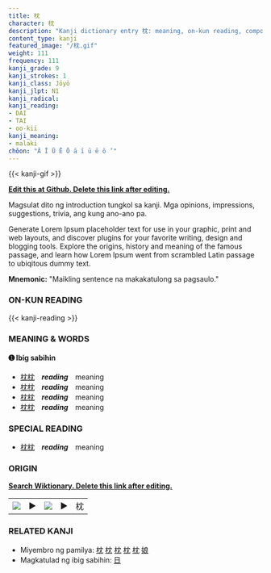 ```yaml
---
title: 枕
character: 枕
description: "Kanji dictionary entry 枕: meaning, on-kun reading, compounds, origin, related kanji"
content_type: kanji
featured_image: "/枕.gif"
weight: 111
frequency: 111
kanji_grade: 9
kanji_strokes: 1
kanji_class: Jōyō
kanji_jlpt: N1
kanji_radical: 
kanji_reading: 
- DAI
- TAI
- oo-kii
kanji_meaning:
- malaki
chōon: "Ā Ī Ū Ē Ō ā ī ū ē ō ’"
---
```

[//]: # (Don't edit the line below. Kanji animated GIF code is automatically generated.)
{{< kanji-gif >}}

[//]: # (Edit below this line.)

**[Edit this at Github. Delete this link after editing.](https://github.com/tim0g/tim/tree/main/content/kanji/枕/index.md)**

Magsulat dito ng introduction tungkol sa kanji. Mga opinions, impressions, suggestions, trivia, ang kung ano-ano pa.

Generate Lorem Ipsum placeholder text for use in your graphic, print and web layouts, and discover plugins for your favorite writing, design and blogging tools. Explore the origins, history and meaning of the famous passage, and learn how Lorem Ipsum went from scrambled Latin passage to ubiqitous dummy text.
 
**Mnemonic:** "Maikling sentence na makakatulong sa pagsaulo."

### ON-KUN READING

[//]: # (Don't edit the line below. ON-KUN READING code is automatically generated.)
{{< kanji-reading >}}

### MEANING & WORDS

#### ➊ **Ibig sabihin**
  - [枕](../枕)[枕](../枕)　***reading***　meaning
  - [枕](../枕)[枕](../枕)　***reading***　meaning
  - [枕](../枕)[枕](../枕)　***reading***　meaning
  - [枕](../枕)[枕](../枕)　***reading***　meaning

### SPECIAL READING
  - [枕](../枕)[枕](../枕)　***reading***　meaning

### ORIGIN

**[Search Wiktionary. Delete this link after editing.](https://wiktionary.org/wiki/枕)**
<table class="kanji-table"><tr><td>
<img src="60px-枕-bronze.svg.png">
</td><td>▶</td><td>
<img src="60px-枕-oracle.svg.png">
</td><td>▶</td>
<td class="kanji-origin">枕</td>
</tr></table>

### RELATED KANJI
- Miyembro ng pamilya: [枕](../枕) [枕](../枕) [枕](../枕) [枕](../枕) [枕](../枕) [娘](../娘)
- Magkatulad ng ibig sabihin: [日](../日)

